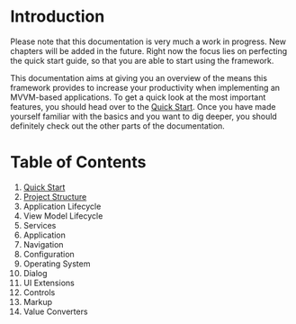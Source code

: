 # Introduction

Please note that this documentation is very much a work in progress. New chapters will be added in the future. Right now the focus lies on perfecting the quick
start guide, so that you are able to start using the framework.

This documentation aims at giving you an overview of the means this framework provides to increase your productivity when implementing an MVVM-based applications.
To get a quick look at the most important features, you should head over to the [Quick Start](https://github.com/lecode-official/mvvm-framework/blob/master/Documentation/QuickStart.md).
Once you have made yourself familiar with the basics and you want to dig deeper, you should definitely check out the other parts of the documentation.

# Table of Contents

1. [Quick Start](https://github.com/lecode-official/mvvm-framework/blob/master/Documentation/QuickStart.md)
2. [Project Structure](https://github.com/lecode-official/mvvm-framework/blob/master/Documentation/ProjectStructure.md)
3. Application Lifecycle
4. View Model Lifecycle
5. Services
  1. Application
  2. Navigation
  3. Configuration
  4. Operating System
  5. Dialog
6. UI Extensions
  1. Controls
  2. Markup
  3. Value Converters